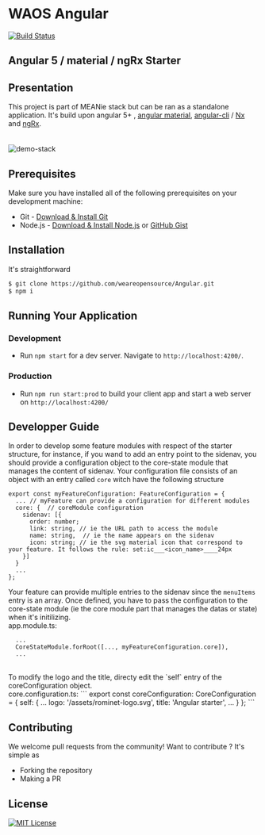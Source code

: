 # WAOS Angular
[![Build Status](https://travis-ci.org/weareopensource/meanjs-2.svg?branch=master)](https://travis-ci.org/weareopensource/meanjs-2)
## Angular 5 / material / ngRx Starter 
## Presentation 
This project is part of MEANie stack but can be ran as a standalone application. It's build upon angular 5+ , [angular material](https://github.com/angular/material2), [angular-cli](https://github.com/angular/angular-cli) / [Nx](https://github.com/nrwl/nx) and [ngRx](https://github.com/ngrx).
<br><br><br>
![demo-stack](https://raw.githubusercontent.com/weareopensource/Angular/assets/screenshot.png)

## Prerequisites
Make sure you have installed all of the following prerequisites on your development machine:
* Git - [Download & Install Git](https://git-scm.com/downloads)
* Node.js - [Download & Install Node.js](https://nodejs.org/en/download/) or [GitHub Gist](https://gist.github.com/isaacs/579814)

## Installation
It's straightforward
```bash
$ git clone https://github.com/weareopensource/Angular.git
$ npm i
```

## Running Your Application
   ### Development
   * Run `npm start` for a dev server. Navigate to `http://localhost:4200/`.
   ### Production
   * Run `npm run start:prod` to build your client app and start a web server on `http://localhost:4200/`

<!--
## Running unit tests
Run `npm run test` to execute the unit tests via [Karma](https://karma-runner.github.io).

## Running end-to-end tests
Run `npm run e2e` to execute the end-to-end tests via [Protractor](http://www.protractortest.org/).
Before running the tests make sure you are serving the app via `ng serve`.
-->

## Developper Guide
In order to develop some feature modules with respect of the starter structure, for instance, if you wand to add an entry point to the sidenav, you should provide a configuration object to the core-state module that manages the content of sidenav. Your configuration file consists of an object with an entry called `core` witch have the following structure
```
export const myFeatureConfiguration: FeatureConfiguration = {
  ... // myFeature can provide a configuration for different modules
  core: {  // coreModule configuration
    sidenav: [{
      order: number;
      link: string, // ie the URL path to access the module
      name: string,  // ie the name appears on the sidenav
      icon: string; // ie the svg material icon that correspond to your feature. It follows the rule: set:ic___<icon_name>____24px
    }]
  }
  ...
};
```
Your feature can provide multiple entries to the sidenav since the `menuItems` entry is an array.
Once defined, you have to pass the configuration to the core-state module (ie the core module part that manages the datas or state) when it's initilizing.
<br>
app.module.ts:
```
  ...
  CoreStateModule.forRoot([..., myFeatureConfiguration.core]),
  ...
```
<br>
To modify the logo and the title, directy edit the `self` entry of the coreConfiguration object.
<br>
core.configuration.ts:
```
export const coreConfiguration: CoreConfiguration = {
  self: {
    ...
    logo: '/assets/rominet-logo.svg',
    title: 'Angular starter',
    ...
  }
};
```

## Contributing
We welcome pull requests from the community! Want to contribute ? It's simple as
  * Forking the repository
  * Making a PR

## License
[![MIT License](https://img.shields.io/badge/license-MIT-blue.svg?style=flat)](/LICENSE.md)

